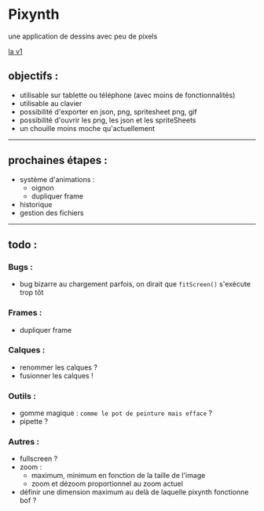 # Pixynth

une application de dessins avec peu de pixels

[la v1](http://achtaitaipai.free.fr/dessin/)

## objectifs :

- utilisable sur tablette ou téléphone (avec moins de fonctionnalités)
- utilisable au clavier
- possibilité d'exporter en json, png, spritesheet png, gif
- possibilité d'ouvrir les png, les json et les spriteSheets
- un chouille moins moche qu'actuellement

---

## prochaines étapes :

- système d'animations :
  - oignon
  - dupliquer frame
- historique
- gestion des fichiers

---

## todo :

### Bugs :

- bug bizarre au chargement parfois, on dirait que `fitScreen()` s'exécute trop tôt

### Frames :

- dupliquer frame

### Calques :

- renommer les calques ?
- fusionner les calques !

### Outils :

- gomme magique : `comme le pot de peinture mais efface` ?
- pipette ?

### Autres :

- fullscreen ?
- zoom :
  - maximum, minimum en fonction de la taille de l'image
  - zoom et dézoom proportionnel au zoom actuel
- définir une dimension maximum au delà de laquelle pixynth fonctionne bof ?
